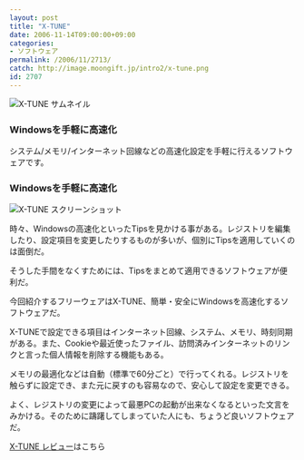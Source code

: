 ```yaml
---
layout: post
title: "X-TUNE"
date: 2006-11-14T09:00:00+09:00
categories:
- ソフトウェア
permalink: /2006/11/2713/
catch: http://image.moongift.jp/intro2/x-tune.png
id: 2707
---
```

 ![X-TUNE サムネイル](http://image.moongift.jp/intro2/x-tune.t.png "X-TUNE サムネイル")
  

### Windowsを手軽に高速化
  
システム/メモリ/インターネット回線などの高速化設定を手軽に行えるソフトウェアです。  
<!--more-->  

### Windowsを手軽に高速化
  

![X-TUNE スクリーンショット](http://image.moongift.jp/intro2/x-tune.png "X-TUNE スクリーンショット")

  

時々、Windowsの高速化といったTipsを見かける事がある。レジストリを編集したり、設定項目を変更したりするものが多いが、個別にTipsを適用していくのは面倒だ。

  

そうした手間をなくすためには、Tipsをまとめて適用できるソフトウェアが便利だ。

  

今回紹介するフリーウェアはX-TUNE、簡単・安全にWindowsを高速化するソフトウェアだ。

  

X-TUNEで設定できる項目はインターネット回線、システム、メモリ、時刻同期がある。また、Cookieや最近使ったファイル、訪問済みインターネットのリンクと言った個人情報を削除する機能もある。

  

メモリの最適化などは自動（標準で60分ごと）で行ってくれる。レジストリを触らずに設定でき、また元に戻すのも容易なので、安心して設定を変更できる。

  

よく、レジストリの変更によって最悪PCの起動が出来なくなるといった文言をみかける。そのために躊躇してしまっていた人にも、ちょうど良いソフトウェアだ。

  

[X-TUNE レビュー](http://fw.moongift.jp/review/i-2714.html)はこちら

